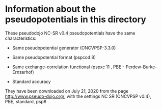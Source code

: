 # Information about the pseudopotentials in this directory

These pseudodojo NC-SR v0.4 pseudopotentials have the same characteristics:

* Same pseudopotential generator (ONCVPSP-3.3.0)

* Same pseudopotential format (pspcod 8)

* Same exchange-correlation functional (pspxc 11 , PBE - Perdew-Burke-Ernzerhof)

* Standard accuracy

They have been downloaded on July 21, 2020 from the page http://www.pseudo-dojo.org/, with the settings
NC SR (ONCVPSP v0.4), PBE, standard, psp8




